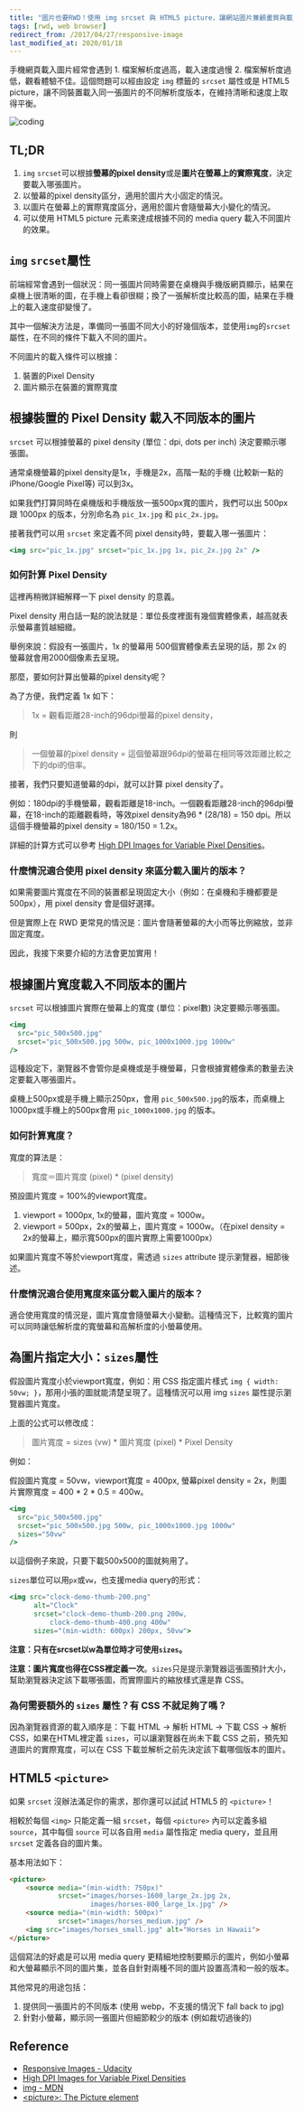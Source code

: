 ```yaml
---
title: "圖片也要RWD！使用 img srcset 與 HTML5 picture，讓網站圖片兼顧畫質與載入速度"
tags: [rwd, web browser]
redirect_from: /2017/04/27/responsive-image
last_modified_at: 2020/01/18
---
```


手機網頁載入圖片經常會遇到 1. 檔案解析度過高，載入速度過慢 2. 檔案解析度過低，觀看體驗不佳。這個問題可以經由設定 `img` 標籤的 `srcset` 屬性或是 HTML5 picture，讓不同裝置載入同一張圖片的不同解析度版本，在維持清晰和速度上取得平衡。

![coding](/images/coding.jpg)

## TL;DR

1. `img` `srcset`可以根據**螢幕的pixel density**或是**圖片在螢幕上的實際寬度**，決定要載入哪張圖片。
2. 以螢幕的pixel density區分，適用於圖片大小固定的情況。
3. 以圖片在螢幕上的實際寬度區分，適用於圖片會隨螢幕大小變化的情況。
4.  可以使用 HTML5 picture 元素來達成根據不同的 media query 載入不同圖片的效果。

## `img` `srcset`屬性

前端經常會遇到一個狀況：同一張圖片同時需要在桌機與手機版網頁顯示，結果在桌機上很清晰的圖，在手機上看卻很糊；換了一張解析度比較高的圖，結果在手機上的載入速度卻變慢了。

其中一個解決方法是，準備同一張圖不同大小的好幾個版本，並使用`img`的`srcset`屬性，在不同的條件下載入不同的圖片。

不同圖片的載入條件可以根據：

1. 裝置的Pixel Density
2. 圖片顯示在裝置的實際寬度

## 根據裝置的 Pixel Density 載入不同版本的圖片

`srcset` 可以根據螢幕的 pixel density (單位：dpi, dots per inch) 決定要顯示哪張圖。

通常桌機螢幕的pixel density是1x，手機是2x，高階一點的手機 (比較新一點的 iPhone/Google Pixel等) 可以到3x。

如果我們打算同時在桌機版和手機版放一張500px寬的圖片，我們可以出 500px 跟 1000px 的版本，分別命名為 `pic_1x.jpg` 和 `pic_2x.jpg`。

接著我們可以用 `srcset` 來定義不同 pixel density時，要載入哪一張圖片：

~~~jsx
<img src="pic_1x.jpg" srcset="pic_1x.jpg 1x, pic_2x.jpg 2x" />
~~~

### 如何計算 Pixel Density

這裡再稍微詳細解釋一下 pixel density 的意義。

Pixel density 用白話一點的說法就是：單位長度裡面有幾個實體像素，越高就表示螢幕畫質越細緻。

舉例來說：假設有一張圖片，1x 的螢幕用 500個實體像素去呈現的話，那 2x 的螢幕就會用2000個像素去呈現。

那麼，要如何計算出螢幕的pixel density呢？

為了方便，我們定義 1x 如下：

> 1x = 觀看距離28-inch的96dpi螢幕的pixel density，

則

> 一個螢幕的pixel density = 這個螢幕跟96dpi的螢幕在相同等效距離比較之下的dpi的倍率。

接著，我們只要知道螢幕的dpi，就可以計算 pixel density了。

例如：180dpi的手機螢幕，觀看距離是18-inch。一個觀看距離28-inch的96dpi螢幕，在18-inch的距離觀看時，等效pixel density為96 * (28/18) = 150 dpi。所以這個手機螢幕的pixel density = 180/150 = 1.2x。

詳細的計算方式可以參考 [High DPI Images for Variable Pixel Densities](https://www.html5rocks.com/en/mobile/high-dpi/)。

### 什麼情況適合使用 pixel density 來區分載入圖片的版本？

如果需要圖片寬度在不同的裝置都呈現固定大小（例如：在桌機和手機都要是 500px），用 pixel density 會是個好選擇。

但是實際上在 RWD 更常見的情況是：圖片會隨著螢幕的大小而等比例縮放，並非固定寬度。

因此，我接下來要介紹的方法會更加實用！

## 根據圖片寬度載入不同版本的圖片

`srcset` 可以根據圖片實際在螢幕上的寬度 (單位：pixel數) 決定要顯示哪張圖。

~~~jsx
<img
  src="pic_500x500.jpg"
  srcset="pic_500x500.jpg 500w, pic_1000x1000.jpg 1000w"
/>
~~~

這種設定下，瀏覽器不會管你是桌機或是手機螢幕，只會根據實體像素的數量去決定要載入哪張圖片。

桌機上500px或是手機上顯示250px，會用 `pic_500x500.jpg`的版本，而桌機上1000px或手機上的500px會用 `pic_1000x1000.jpg` 的版本。

### 如何計算寬度？

寬度的算法是：

> 寬度＝圖片寬度 (pixel) * (pixel density)

預設圖片寬度 = 100%的viewport寬度。

1. viewport = 1000px, 1x的螢幕，圖片寬度 = 1000w。
2. viewport = 500px，2x的螢幕上，圖片寬度 = 1000w。（在pixel density = 2x的螢幕上，顯示寬500px的圖片實際上需要1000px）

如果圖片寬度不等於viewport寬度，需透過 `sizes` attribute 提示瀏覽器，細節後述。

### 什麼情況適合使用寬度來區分載入圖片的版本？

適合使用寬度的情況是，圖片寬度會隨螢幕大小變動。這種情況下，比較寬的圖片可以同時讓低解析度的寬螢幕和高解析度的小螢幕使用。

## 為圖片指定大小：`sizes`屬性

假設圖片寬度小於viewport寬度，例如：用 CSS 指定圖片樣式 `img { width: 50vw; }`，那用小張的圖就能清楚呈現了。這種情況可以用 img `sizes` 屬性提示瀏覽器圖片寬度。

上面的公式可以修改成：

> 圖片寬度 = sizes (vw) * 圖片寬度 (pixel) * Pixel Density

例如：

假設圖片寬度 = 50vw，viewport寬度 = 400px, 螢幕pixel density = 2x，則圖片實際寬度 = 400 * 2 * 0.5 = 400w。

~~~jsx
<img
  src="pic_500x500.jpg"
  srcset="pic_500x500.jpg 500w, pic_1000x1000.jpg 1000w"
  sizes="50vw"
/>
~~~

以這個例子來說，只要下載500x500的圖就夠用了。

`sizes`單位可以用`px`或`vw`，也支援media query的形式：

~~~jsx
<img src="clock-demo-thumb-200.png"
      alt="Clock"
      srcset="clock-demo-thumb-200.png 200w,
          clock-demo-thumb-400.png 400w"
      sizes="(min-width: 600px) 200px, 50vw">
~~~

**注意：只有在srcset以w為單位時才可使用`sizes`。**

**注意：圖片寬度也得在CSS裡定義一次**。`sizes`只是提示瀏覽器這張圖預計大小，幫助瀏覽器決定該下載哪張圖，而實際圖片的縮放樣式還是靠 CSS。

### 為何需要額外的 `sizes` 屬性？有 CSS 不就足夠了嗎？

因為瀏覽器資源的載入順序是：下載 HTML -> 解析 HTML -> 下載 CSS -> 解析 CSS，如果在HTML裡定義 `sizes`，可以讓瀏覽器在尚未下載 CSS 之前，預先知道圖片的實際寬度，可以在 CSS 下載並解析之前先決定該下載哪個版本的圖片。

## HTML5 `<picture>`

如果 `srcset` 沒辦法滿足你的需求，那你還可以試試 HTML5 的 `<picture>`！

相較於每個 `<img>` 只能定義一組 `srcset`，每個 `<picture>` 內可以定義多組 `source`，其中每個 `source` 可以各自用 `media` 屬性指定 media query，並且用 `srcset` 定義各自的圖片集。

基本用法如下：

```html
<picture>
    <source media="(min-width: 750px)"
            srcset="images/horses-1600_large_2x.jpg 2x,
                    images/horses-800_large_1x.jpg" />
    <source media="(min-width: 500px)"
            srcset="images/horses_medium.jpg" />
    <img src="images/horses_small.jpg" alt="Horses in Hawaii">
</picture>
```

這個寫法的好處是可以用 media query 更精細地控制要顯示的圖片，例如小螢幕和大螢幕顯示不同的圖片集，並各自針對兩種不同的圖片設置高清和一般的版本。

其他常見的用途包括：

1. 提供同一張圖片的不同版本 (使用 webp，不支援的情況下 fall back to jpg)
2. 針對小螢幕，顯示同一張圖片但細節較少的版本 (例如裁切過後的)

## Reference

* [Responsive Images - Udacity](https://classroom.udacity.com/courses/ud882)
* [High DPI Images for Variable Pixel Densities](https://www.html5rocks.com/en/mobile/high-dpi/)
* [img - MDN](https://developer.mozilla.org/en-US/docs/Web/HTML/Element/img#Example_4_Using_the_srcset_and_sizes_attributes)
* [&lt;picture&gt;: The Picture element](https://developer.mozilla.org/en-US/docs/Web/HTML/Element/picture)
